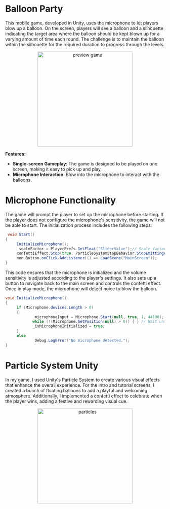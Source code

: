 # Balloon Party
This mobile game, developed in Unity, uses the microphone to let players blow up a balloon. On the screen, players will see a balloon and a silhouette indicating the target area where the balloon should be kept blown up for a varying amount of time each round. The challenge is to maintain the balloon within the silhouette for the required duration to progress through the levels.

<p align="center">
     <img src="https://github.com/rosibeluseda/Ballon_Party/assets/145386489/d9a630b9-e774-48db-9b17-ddbec287f2c6" alt="preview game" width="300px">
</p>

**Features:**
- **Single-screen Gameplay**: The game is designed to be played on one screen, making it easy to pick up and play.
- **Microphone Interaction**: Blow into the microphone to interact with the balloons.


# Microphone Functionality
The game will prompt the player to set up the microphone before starting. If the player does not configure the microphone's sensitivity, the game will not be able to start. The initialization process includes the following steps:
```csharp
 void Start()
{
     InitializeMicrophone();
     _scaleFactor = PlayerPrefs.GetFloat("SliderValue");// Scale factor to adjust volume sensitivity.
     confettiEffect.Stop(true, ParticleSystemStopBehavior.StopEmittingAndClear);
     menuButton.onClick.AddListener(() => LoadScene("MainScreen"));
}
```
This code ensures that the microphone is initialized and the volume sensitivity is adjusted according to the player's settings. It also sets up a button to navigate back to the main screen and controls the confetti effect.
Once in play mode, the microphone will detect noice to blow the balloon. 

```csharp
void InitializeMicrophone()
{
     if (Microphone.devices.Length > 0)
     {
            _microphoneInput = Microphone.Start(null, true, 1, 44100);
            while (!(Microphone.GetPosition(null) > 0)) { } // Wait until the microphone has started
            _isMicrophoneInitialized = true;
     }
     else
             Debug.LogError("No microphone detected.");
}
```

# Particle System Unity
In my game, I used Unity's Particle System to create various visual effects that enhance the overall experience. For the intro and tutorial screens, I created a bunch of floating balloons to add a playful and welcoming atmosphere. Additionally, I implemented a confetti effect to celebrate when the player wins, adding a festive and rewarding visual cue.
<p align="center">
     <img src="https://github.com/rosibeluseda/Ballon_Party/assets/145386489/610a35a3-c8ec-47dd-85a3-b7a7922571b2" alt="particles" width="300px">
</p>
